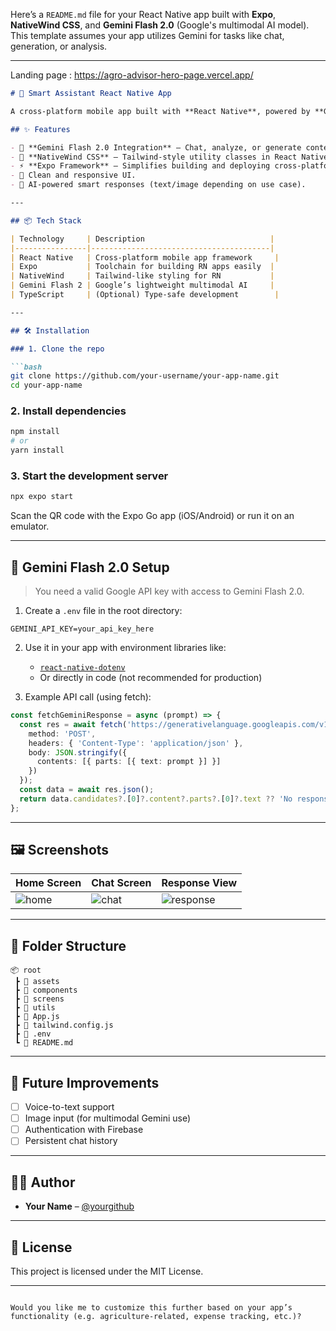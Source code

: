 Here’s a `README.md` file for your React Native app built with **Expo**, **NativeWind CSS**, and **Gemini Flash 2.0** (Google's multimodal AI model). This template assumes your app utilizes Gemini for tasks like chat, generation, or analysis.

---
Landing page : https://agro-advisor-hero-page.vercel.app/

````markdown
# 📱 Smart Assistant React Native App

A cross-platform mobile app built with **React Native**, powered by **Google Gemini Flash 2.0**, styled using **NativeWind CSS**, and developed using **Expo** for easy deployment and testing.

## ✨ Features

- 🔮 **Gemini Flash 2.0 Integration** – Chat, analyze, or generate content with Google's fast and powerful multimodal AI.
- 💨 **NativeWind CSS** – Tailwind-style utility classes in React Native for rapid UI development.
- ⚡ **Expo Framework** – Simplifies building and deploying cross-platform apps.
- 🎨 Clean and responsive UI.
- 🧠 AI-powered smart responses (text/image depending on use case).

---

## 📦 Tech Stack

| Technology     | Description                            |
|----------------|----------------------------------------|
| React Native   | Cross-platform mobile app framework     |
| Expo           | Toolchain for building RN apps easily  |
| NativeWind     | Tailwind-like styling for RN           |
| Gemini Flash 2 | Google’s lightweight multimodal AI     |
| TypeScript     | (Optional) Type-safe development        |

---

## 🛠️ Installation

### 1. Clone the repo

```bash
git clone https://github.com/your-username/your-app-name.git
cd your-app-name
````

### 2. Install dependencies

```bash
npm install
# or
yarn install
```

### 3. Start the development server

```bash
npx expo start
```

Scan the QR code with the Expo Go app (iOS/Android) or run it on an emulator.

---

## 🤖 Gemini Flash 2.0 Setup

> You need a valid Google API key with access to Gemini Flash 2.0.

1. Create a `.env` file in the root directory:

```env
GEMINI_API_KEY=your_api_key_here
```

2. Use it in your app with environment libraries like:

   * [`react-native-dotenv`](https://www.npmjs.com/package/react-native-dotenv)
   * Or directly in code (not recommended for production)

3. Example API call (using fetch):

```ts
const fetchGeminiResponse = async (prompt) => {
  const res = await fetch('https://generativelanguage.googleapis.com/v1beta/models/gemini-pro:generateContent?key=' + process.env.GEMINI_API_KEY, {
    method: 'POST',
    headers: { 'Content-Type': 'application/json' },
    body: JSON.stringify({
      contents: [{ parts: [{ text: prompt }] }]
    })
  });
  const data = await res.json();
  return data.candidates?.[0]?.content?.parts?.[0]?.text ?? 'No response';
};
```

---

## 🖼️ Screenshots

| Home Screen                      | Chat Screen                      | Response View                            |
| -------------------------------- | -------------------------------- | ---------------------------------------- |
| ![home](assets/screens/home.png) | ![chat](assets/screens/chat.png) | ![response](assets/screens/response.png) |

---

## 📁 Folder Structure

```
📦 root
 ┣ 📂 assets
 ┣ 📂 components
 ┣ 📂 screens
 ┣ 📂 utils
 ┣ 📄 App.js
 ┣ 📄 tailwind.config.js
 ┣ 📄 .env
 ┗ 📄 README.md
```

---

## 🧪 Future Improvements

* [ ] Voice-to-text support
* [ ] Image input (for multimodal Gemini use)
* [ ] Authentication with Firebase
* [ ] Persistent chat history

---

## 🧑‍💻 Author

* **Your Name** – [@yourgithub](https://github.com/yourusername)

---

## 📄 License

This project is licensed under the MIT License.

---

```

Would you like me to customize this further based on your app’s functionality (e.g. agriculture-related, expense tracking, etc.)?
```
